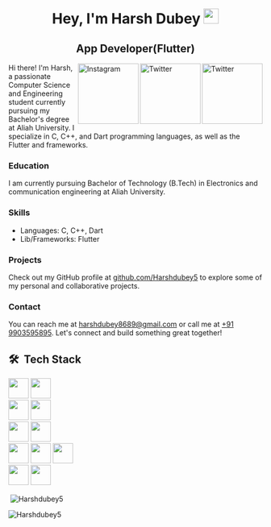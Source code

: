 <h1 align="center">Hey, I'm Harsh Dubey <img src="https://raw.githubusercontent.com/aemmadi/aemmadi/master/wave.gif" width="30px"></h1> 
<h2 align="center">App Developer(Flutter)</h2>


<a href="[https://twitter.com/harsh_dubey_1]" target="_blank"><img src="https://cdn2.iconfinder.com/data/icons/social-media-2199/64/social_media_isometric_6-twitter-512.png" height="120px" width="120px" alt="Twitter" align="right"></a><a href="https://www.linkedin.com/in/harsh-dubey-a19165256/" target="_blank"><img src="https://cdn2.iconfinder.com/data/icons/social-media-2199/64/social_media_isometric_14-linkedin-512.png" height="120px" width="120px" alt="Twitter" align="right"></a>
<a href="https://www.instagram.com/harshdubey_x7/" target="_blank"><img src="https://user-images.githubusercontent.com/64458868/139007412-d19d66a5-e265-4774-a045-22d038d2f0e4.png" height="120px" width="120px" alt="Instagram" align="right"></a>



Hi there! I'm Harsh, a passionate Computer Science and Engineering student currently pursuing my Bachelor's degree at Aliah University. I specialize in C, C++, and Dart programming languages, as well as the Flutter and frameworks. 

### Education

I am currently pursuing Bachelor of Technology (B.Tech) in Electronics and communication engineering at Aliah University.

### Skills

- Languages: C, C++, Dart 
- Lib/Frameworks: Flutter


### Projects

Check out my GitHub profile at [github.com/Harshdubey5](https://github.com/Harshdubey5) to explore some of my personal and collaborative projects.

### Contact

You can reach me at [harshdubey8689@gmail.com](mailto:harshdubey8689@gmail.com) or call me at [+91 9903595895](tel:+919903595895). Let's connect and build something great together!




## 🛠 &nbsp;Tech Stack
<p align="left">
  <img height="40" src="https://img.shields.io/badge/-Dart-blue?logo=dart&logoColor=white">
  <img height="40"  src="https://img.shields.io/badge/-Flutter-blue?logo=flutter&logoColor=lightblue"><br>
  <img height="40" src="https://img.shields.io/badge/C-00599C?style=for-the-badge&logo=c&logoColor=white">
  <img height="40"  src="https://img.shields.io/badge/C%2B%2B-00599C?style=for-the-badge&logo=c%2B%2B&logoColor=white"><br>
  <img height="40"  src="https://img.shields.io/badge/Python-FFD43B?style=for-the-badge&logo=python&logoColor=darkgreen">
  <img height="40"  src="https://img.shields.io/badge/MySQL-00000F?style=for-the-badge&logo=mysql&logoColor=white"><br>
  <img height="40"  src="https://img.shields.io/badge/-DSA-orange">
  <img height="40"  src="https://img.shields.io/badge/-Git-lightgreen?logo=git&logoColor=black">
  <img height="40"  src="https://img.shields.io/badge/-Github-darkgreen?logo=github&logoColor=black"><br>
  <img height="40"  src="https://img.shields.io/badge/-Markdown-black?logo=markdown&logoColor=white">
  <img height="40" src="https://img.shields.io/badge/-GetX-7E57C2?logo=flutter&logoColor=white">

</p>

<p>&nbsp;<img align="center" src="https://github-readme-stats.vercel.app/api?username=Harshdubey5&show_icons=true&locale=en" alt="Harshdubey5" /></p>

<p><img align="center" src="https://github-readme-streak-stats.herokuapp.com/?user=Harshdubey5&" alt="Harshdubey5" /></p>

<!---
Harshdubey5/Harshdubey5 is a ✨ special ✨ repository because its `README.md` (this file) appears on your GitHub profile.
You can click the Preview link to take a look at your changes.
--->

